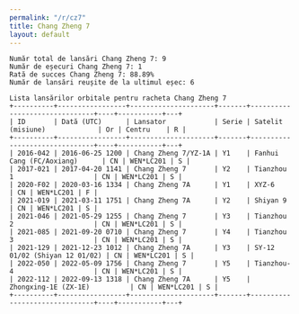 ```yaml
---
permalink: "/r/cz7"
title: Chang Zheng 7
layout: default
---
```


    Număr total de lansări Chang Zheng 7: 9
    Număr de eșecuri Chang Zheng 7: 1
    Rată de succes Chang Zheng 7: 88.89%
    Număr de lansări reușite de la ultimul eșec: 6
    
    Lista lansărilor orbitale pentru racheta Chang Zheng 7
    +----------+-----------------+---------------------+-------+-------------------------------+----+-----------+---+
    | ID       | Dată (UTC)      | Lansator            | Serie | Satelit (misiune)             | Or | Centru    | R |
    +----------+-----------------+---------------------+-------+-------------------------------+----+-----------+---+
    | 2016-042 | 2016-06-25 1200 | Chang Zheng 7/YZ-1A | Y1    | Fanhui Cang (FC/Aoxiang)      | CN | WEN*LC201 | S |
    | 2017-021 | 2017-04-20 1141 | Chang Zheng 7       | Y2    | Tianzhou 1                    | CN | WEN*LC201 | S |
    | 2020-F02 | 2020-03-16 1334 | Chang Zheng 7A      | Y1    | XYZ-6                         | CN | WEN*LC201 | F |
    | 2021-019 | 2021-03-11 1751 | Chang Zheng 7A      | Y2    | Shiyan 9                      | CN | WEN*LC201 | S |
    | 2021-046 | 2021-05-29 1255 | Chang Zheng 7       | Y3    | Tianzhou 2                    | CN | WEN*LC201 | S |
    | 2021-085 | 2021-09-20 0710 | Chang Zheng 7       | Y4    | Tianzhou 3                    | CN | WEN*LC201 | S |
    | 2021-129 | 2021-12-23 1012 | Chang Zheng 7A      | Y3    | SY-12 01/02 (Shiyan 12 01/02) | CN | WEN*LC201 | S |
    | 2022-050 | 2022-05-09 1756 | Chang Zheng 7       | Y5    | Tianzhou-4                    | CN | WEN*LC201 | S |
    | 2022-112 | 2022-09-13 1318 | Chang Zheng 7A      | Y5    | Zhongxing-1E (ZX-1E)          | CN | WEN*LC201 | S |
    +----------+-----------------+---------------------+-------+-------------------------------+----+-----------+---+
    

